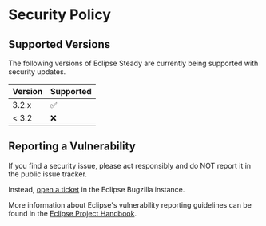 # Security Policy

## Supported Versions

The following versions of Eclipse Steady are
currently being supported with security updates.

| Version | Supported          |
| ------- | ------------------ |
| 3.2.x   | :white_check_mark: |
| < 3.2   | :x:                |

## Reporting a Vulnerability

If you find a security issue, please act responsibly and do NOT report it in the public issue tracker.

Instead, [open a ticket](https://bugs.eclipse.org/bugs/enter_bug.cgi?product=Community&component=Vulnerability+Reports&keywords=security&groups=Security_Advisories) in the Eclipse Bugzilla instance.

More information about Eclipse's vulnerability reporting guidelines can be found in the [Eclipse Project Handbook](https://www.eclipse.org/projects/handbook/#vulnerability-reporting).

<!--Tell them where to go, how often they can expect to get an update on a
reported vulnerability, what to expect if the vulnerability is accepted or
declined, etc.-->
